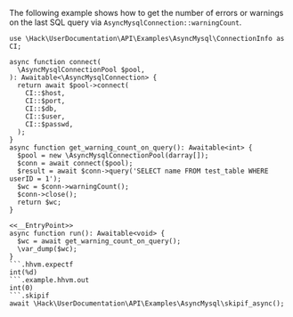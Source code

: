 The following example shows how to get the number of errors or warnings on the last SQL query via `AsyncMysqlConnection::warningCount`.

```basic-usage.php
use \Hack\UserDocumentation\API\Examples\AsyncMysql\ConnectionInfo as CI;

async function connect(
  \AsyncMysqlConnectionPool $pool,
): Awaitable<\AsyncMysqlConnection> {
  return await $pool->connect(
    CI::$host,
    CI::$port,
    CI::$db,
    CI::$user,
    CI::$passwd,
  );
}
async function get_warning_count_on_query(): Awaitable<int> {
  $pool = new \AsyncMysqlConnectionPool(darray[]);
  $conn = await connect($pool);
  $result = await $conn->query('SELECT name FROM test_table WHERE userID = 1');
  $wc = $conn->warningCount();
  $conn->close();
  return $wc;
}

<<__EntryPoint>>
async function run(): Awaitable<void> {
  $wc = await get_warning_count_on_query();
  \var_dump($wc);
}
```.hhvm.expectf
int(%d)
```.example.hhvm.out
int(0)
```.skipif
await \Hack\UserDocumentation\API\Examples\AsyncMysql\skipif_async();
```
